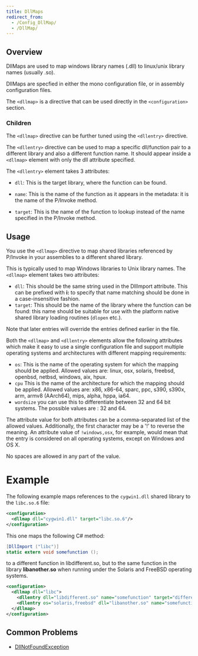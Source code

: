 ```yaml
---
title: DllMaps
redirect_from:
  - /Config_DllMap/
  - /DllMap/
---
```


Overview
--------

DllMaps are used to map windows library names (.dll) to linux/unix library names (usually .so).

DllMaps are specfied in either the mono configuration file, or in assembly configuration files.

The `<dllmap>` is a directive that can be used directly in the `<configuration>` section.

### Children

The `<dllmap>` directive can be further tuned using the `<dllentry>` directive.

The `<dllentry>` directive can be used to map a specific dll/function pair to a different library and also a different function name. It should appear inside a `<dllmap>` element with only the dll attribute specified.

The `<dllentry>` element takes 3 attributes:

-   `dll`: This is the target library, where the function can be found.

-   `name`: This is the name of the function as it appears in the metadata: it is the name of the P/Invoke method.

-   `target`: This is the name of the function to lookup instead of the name specified in the P/Invoke method.

Usage
-----

You use the `<dllmap>` directive to map shared libraries referenced by P/Invoke in your assemblies to a different shared library.

This is typically used to map Windows libraries to Unix library names. The `<dllmap>` element takes two attributes:

-   `dll`: This should be the same string used in the DllImport attribute. This can be prefixed with **i:** to specify that name matching should be done in a case-insensitive fashion.
-   `target`: This should be the name of the library where the function can be found: this name should be suitable for use with the platform native shared library loading routines (`dlopen` etc.).

Note that later entries will override the entries defined earlier in the file.

Both the `<dllmap>` and `<dllentry>` elements allow the following attributes which make it easy to use a single configuration file and support multiple operating systems and architectures with different mapping requirements:

-   `os`: This is the name of the operating system for which the mapping should be applied. Allowed values are: linux, osx, solaris, freebsd, openbsd, netbsd, windows, aix, hpux.
-   `cpu` This is the name of the architecture for which the mapping should be applied. Allowed values are: x86, x86-64, sparc, ppc, s390, s390x, arm, armv8 (AArch64), mips, alpha, hppa, ia64.
-   `wordsize` you can use this to differentiate between 32 and 64 bit systems. The possible values are : 32 and 64.

The attribute value for both attributes can be a comma-separated list of the allowed values. Additionally, the first character may be a '!' to reverse the meaning. An attribute value of `!windows,osx`, for example, would mean that the entry is considered on all operating systems, except on Windows and OS X.

No spaces are allowed in any part of the value.

Example
=======

The following example maps references to the `cygwin1.dll` shared library to the `libc.so.6` file:

``` xml
<configuration>
  <dllmap dll="cygwin1.dll" target="libc.so.6"/>
</configuration>
```

This one maps the following C# method:

``` csharp
[DllImport ("libc")]
static extern void somefunction ();
```

to a different function in libdifferent.so, but to the same function in the library **libanother.so** when running under the Solaris and FreeBSD operating systems.

``` xml
<configuration>
  <dllmap dll="libc">
    <dllentry dll="libdifferent.so" name="somefunction" target="differentfunction" />
    <dllentry os="solaris,freebsd" dll="libanother.so" name="somefunction" target="differentfunction" />
  </dllmap>
</configuration>
```

Common Problems
---------------

-   [DllNotFoundException](/docs/advanced/pinvoke/dllnotfoundexception/)
